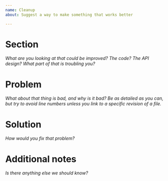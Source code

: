 ```yaml
---
name: Cleanup
about: Suggest a way to make something that works better

---
```


# Section
*What are you looking at that could be improved? The code? The API design? What part of that is troubling you?*

# Problem
*What about that thing is bad, and why is it bad? Be as detailed as you can, but try to avoid line numbers unless you link to a specific revision of a file.*

# Solution
*How would you fix that problem?*

# Additional notes
*Is there anything else we should know?*
